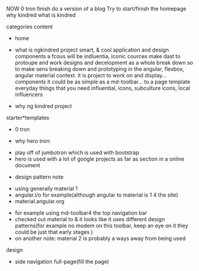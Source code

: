 NOW
0 tron finish
do a version of a blog
Try to start/finish the homepage why kindred what is kindred


categories
content
* home
- what is ngkindred project
    smart, & cool application and design components
    a fcous will be indluentia, iconic cources
    make dast to protoupe and
    work designs and decelopment as a whole
    break down so to make sens
    breaking down and prototyping
    in the angular, flexbox, angular material context.
    it is project to work on and display... components
    it could be as simple as a md-toolbar...
    to a page template
    everyday things that you need
    influential, icons, subculture icons, local influencers
+ why ng kindred project

starter*templates
* 0 tron
- why hero tron:
+ play off of jumbotron which is used with bootstrap
+ hero is used with a lot of google projects as far as section in a online document

* design pattern note
- using generally material 1
- angular.i/o for example(although angular to material is 1 4 the site)
- material.angular.org
+ for example using md-toolbar4 the top navigation bar
+ checked out material to & it looks like it uses different design patterns(for example no modem on this toolbar, keep an eye on it they could be just that early stages )
+ on another note: material 2 is probably a ways away from being used


design
* side navigation full-page(fill the page)
